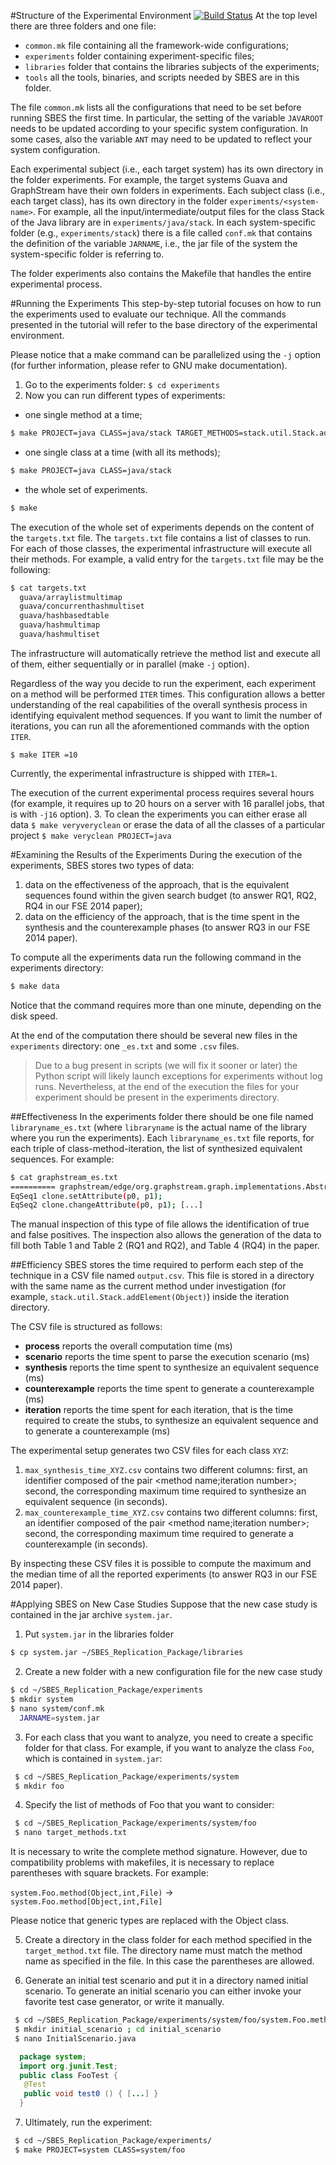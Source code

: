 #Structure of the Experimental Environment [![Build Status](https://travis-ci.com/andreamattavelli/synthesis-experiments.svg?token=Ur9HUsDar1wFwVPGCRdM&branch=master)](https://travis-ci.org/andreamattavelli/synthesis-experiments)
At the top level there are three folders and one file:

* `common.mk` file containing all the framework-wide configurations;
* `experiments` folder containing experiment-specific files;
* `libraries` folder that contains the libraries subjects of the experiments;
* `tools` all the tools, binaries, and scripts needed by SBES are in this folder.

The file `common.mk` lists all the configurations that need to be set before running SBES the first time. In particular, the setting of the variable `JAVAROOT` needs to be updated according to your specific system configuration. In some cases, also the variable `ANT` may need to be updated to reflect your system configuration.

Each experimental subject (i.e., each target system) has its own directory in the folder experiments. For example, the target systems Guava and GraphStream have their own folders in experiments. Each subject class (i.e., each target class), has its own directory in the folder `experiments/<system-name>`. For example, all the input/intermediate/output files for the class Stack of the Java library are in `experiments/java/stack`. In each system-specific folder (e.g., `experiments/stack`) there is a file called `conf.mk` that contains the definition of the variable `JARNAME`, i.e., the jar file of the system the system-specific folder is referring to.

The folder experiments also contains the Makefile that handles the entire experimental process. 

#Running the Experiments
This step-by-step tutorial focuses on how to run the experiments used to evaluate our technique. All the commands presented in the tutorial will refer to the base directory of the experimental environment.

Please notice that a make command can be parallelized using the `-j` option (for further information, please refer to GNU make documentation).

1. Go to the experiments folder: `$ cd experiments`
2. Now you can run different types of experiments:
  * one single method at a time;

   ```bash
   $ make PROJECT=java CLASS=java/stack TARGET_METHODS=stack.util.Stack.addElement\(Object\)
   ```

  * one single class at a time (with all its methods);

   ```bash
   $ make PROJECT=java CLASS=java/stack
   ```

  * the whole set of experiments.
    
   ```bash
   $ make
   ```
  
  The execution of the whole set of experiments depends on the content of the `targets.txt` file. The `targets.txt` file contains a list of classes to run. For each of those classes, the experimental infrastructure will execute all their methods. For example, a valid entry for the `targets.txt` file may be the following:

  ```bash
  $ cat targets.txt
    guava/arraylistmultimap
    guava/concurrenthashmultiset
    guava/hashbasedtable
    guava/hashmultimap
    guava/hashmultiset
  ```

  The infrastructure will automatically retrieve the method list and execute all of them, either sequentially or in parallel (make `-j` option).
  
  Regardless of the way you decide to run the experiment, each experiment on a method will be performed `ITER` times. This configuration allows a better understanding of the real capabilities of the overall synthesis process in identifying equivalent method sequences. If you want to limit the number of iterations, you can run all the aforementioned commands with the option `ITER`.
  
  `$ make ITER =10`

  Currently, the experimental infrastructure is shipped with `ITER=1`.
  
  The execution of the current experimental process requires several hours (for example, it requires up to 20 hours on a server with 16 parallel jobs, that is with `-j16` option).
3. To clean the experiments you can either erase all data `$ make veryveryclean` or erase the data of all the classes of a particular project `$ make veryclean PROJECT=java`

#Examining the Results of the Experiments
During the execution of the experiments, SBES stores two types of data:
1. data on the effectiveness of the approach, that is the equivalent sequences found within the given search budget (to answer RQ1, RQ2, RQ4 in our FSE 2014 paper);
2. data on the efficiency of the approach, that is the time spent in the synthesis and the counterexample phases (to answer RQ3 in our FSE 2014 paper).
  
  To compute all the experiments data run the following command in the experiments directory:
  
  ```bash
  $ make data
  ```
  
  Notice that the command requires more than one minute, depending on the disk speed.
  
  At the end of the computation there should be several new files in the `experiments` directory: one `_es.txt` and some `.csv` files.

> Due to a bug present in scripts (we will fix it sooner or later) the Python script will likely launch exceptions for experiments without log runs. Nevertheless, at the end of the execution the files for your experiment should be present in the experiments directory.

##Effectiveness
In the experiments folder there should be one file named `libraryname_es.txt` (where `libraryname` is the actual name of the library where you run the experiments).
Each `libraryname_es.txt` file reports, for each triple of class-method-iteration, the list of synthesized equivalent sequences. For example:

```bash  
$ cat graphstream_es.txt
========== graphstream/edge/org.graphstream.graph.implementations.AbstractEdge. addAttribute(String,Object)/1/log
EqSeq1 clone.setAttribute(p0, p1);
EqSeq2 clone.changeAttribute(p0, p1); [...]
```

The manual inspection of this type of file allows the identification of true and false positives. The inspection also allows the generation of the data to fill both Table 1 and Table 2 (RQ1 and RQ2), and Table 4 (RQ4) in the paper.

##Efficiency
SBES stores the time required to perform each step of the technique in a CSV file named `output.csv`. This file is stored in a directory with the same name as the current method under investigation (for example, `stack.util.Stack.addElement(Object)`) inside the iteration directory.

The CSV file is structured as follows:

* **process** reports the overall computation time (ms)
* **scenario** reports the time spent to parse the execution scenario (ms)
* **synthesis** reports the time spent to synthesize an equivalent sequence (ms)
* **counterexample** reports the time spent to generate a counterexample (ms)
* **iteration** reports the time spent for each iteration, that is the time required to create the stubs, to synthesize an equivalent sequence and to generate a counterexample (ms)

The experimental setup generates two CSV files for each class `XYZ`:

1. `max_synthesis_time_XYZ.csv` contains two different columns: first, an identifier composed of the pair <method name;iteration number>; second, the corresponding maximum time required to synthesize an equivalent sequence (in seconds).
2. `max_counterexample_time_XYZ.csv` contains two different columns: first, an identifier composed of the pair <method name;iteration number>; second, the corresponding maximum time required to generate a counterexample (in seconds).

By inspecting these CSV files it is possible to compute the maximum and the median time of all the reported experiments (to answer RQ3 in our FSE 2014 paper).

#Applying SBES on New Case Studies
Suppose that the new case study is contained in the jar archive `system.jar`.

1. Put `system.jar` in the libraries folder

  ```bash
  $ cp system.jar ~/SBES_Replication_Package/libraries
  ```

2. Create a new folder with a new configuration file for the new case study

  ```bash
  $ cd ~/SBES_Replication_Package/experiments
  $ mkdir system
  $ nano system/conf.mk
    JARNAME=system.jar
  ```

3. For each class that you want to analyze, you need to create a specific folder for that class. For example, if you want to analyze the class `Foo`, which is contained in `system.jar`:

  ```bash
   $ cd ~/SBES_Replication_Package/experiments/system
   $ mkdir foo
  ```

4. Specify the list of methods of Foo that you want to consider:
  ```bash
   $ cd ~/SBES_Replication_Package/experiments/system/foo
   $ nano target_methods.txt 
  ```

  It is necessary to write the complete method signature. However, due to compatibility problems with makefiles, it is necessary to replace parentheses with square brackets. For example:
  
  `system.Foo.method(Object,int,File)` → `system.Foo.method[Object,int,File]`
  
  Please notice that generic types are replaced with the Object class.
  
5. Create a directory in the class folder for each method specified in the `target_method.txt` file. The directory name must match the method name as specified in the file. In this case the parentheses are allowed.

6. Generate an initial test scenario and put it in a directory named initial scenario. To generate an initial scenario you can either invoke your favorite test case generator, or write it manually.
  ```bash
   $ cd ~/SBES_Replication_Package/experiments/system/foo/system.Foo.method\(Object,int,File\)
   $ mkdir initial_scenario ; cd initial_scenario
   $ nano InitialScenario.java
  ```
  ```java
    package system;
    import org.junit.Test;
    public class FooTest {
     @Test
     public void test0 () { [...] }
    }
 ```
 
7. Ultimately, run the experiment:
  ```bash
   $ cd ~/SBES_Replication_Package/experiments/
   $ make PROJECT=system CLASS=system/foo
  ```

